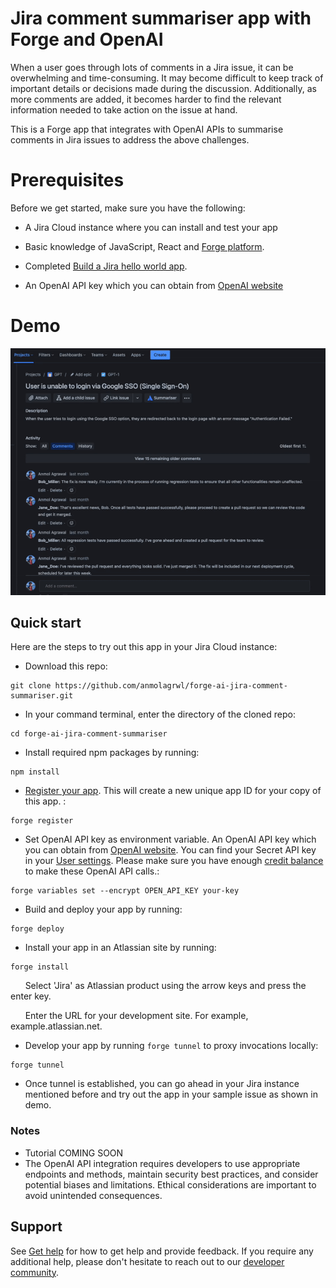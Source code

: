 # Jira comment summariser app with Forge and OpenAI

When a user goes through lots of comments in a Jira issue, it can be overwhelming and time-consuming. It may become difficult to keep track of important details or decisions made during the discussion. Additionally, as more comments are added, it becomes harder to find the relevant information needed to take action on the issue at hand. 

This is a Forge app that integrates with OpenAI APIs to summarise comments in Jira issues to address the above challenges.

# Prerequisites
Before we get started, make sure you have the following:

- A Jira Cloud instance where you can install and test your app

- Basic knowledge of JavaScript, React and [Forge platform](https://developer.atlassian.com/platform/forge/getting-started/).

- Completed [Build a Jira hello world app](https://developer.atlassian.com/platform/forge/build-a-hello-world-app-in-jira/).

- An OpenAI API key which you can obtain from [OpenAI website](https://platform.openai.com/docs/api-reference/introduction)

# Demo

![Demo of Jira comment summariser app](./summariser-demo.gif)


## Quick start

Here are the steps to try out this app in your Jira Cloud instance:

- Download this repo:

```
git clone https://github.com/anmolagrwl/forge-ai-jira-comment-summariser.git
```

- In your command terminal, enter the directory of the cloned repo:
```
cd forge-ai-jira-comment-summariser
```

- Install required npm packages by running:
```
npm install
```

- [Register your app](https://developer.atlassian.com/platform/forge/cli-reference/register/#description). This will create a new unique app ID for your copy of this app. :
```
forge register
```

- Set OpenAI API key as environment variable. An OpenAI API key which you can obtain from [OpenAI website](https://platform.openai.com/docs/api-reference/introduction). You can find your Secret API key in your [User settings](https://platform.openai.com/account/api-keys). Please make sure you have enough [credit balance](https://platform.openai.com/account/billing/overview) to make these OpenAI API calls.:
```
forge variables set --encrypt OPEN_API_KEY your-key
```

- Build and deploy your app by running:
```
forge deploy
```

- Install your app in an Atlassian site by running:
```
forge install
```
&nbsp; &nbsp; &nbsp; Select 'Jira' as Atlassian product using the arrow keys and press the enter key.

&nbsp; &nbsp; &nbsp; Enter the URL for your development site. For example, example.atlassian.net.

- Develop your app by running `forge tunnel` to proxy invocations locally:
```
forge tunnel
```

- Once tunnel is established, you can go ahead in your Jira instance mentioned before and try out the app in your sample issue as shown in demo.

### Notes

- Tutorial COMING SOON
- The OpenAI API integration requires developers to use appropriate endpoints and methods, maintain security best practices, and consider potential biases and limitations. Ethical considerations are important to avoid unintended consequences.

## Support

See [Get help](https://developer.atlassian.com/platform/forge/get-help/) for how to get help and provide feedback.
If you require any additional help, please don't hesitate to reach out to our [developer community](https://community.developer.atlassian.com/).
